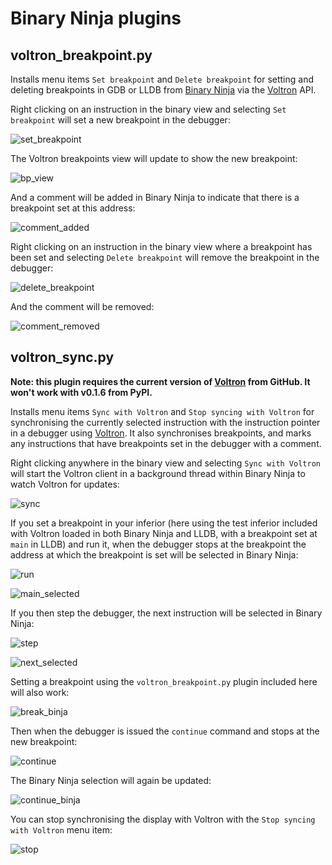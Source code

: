 # Binary Ninja plugins

## voltron_breakpoint.py

Installs menu items `Set breakpoint` and `Delete breakpoint` for setting and deleting breakpoints in GDB or LLDB from [Binary Ninja](http://binary.ninja) via the [Voltron](https://github.com/snare/voltron) API.

Right clicking on an instruction in the binary view and selecting `Set breakpoint` will set a new breakpoint in the debugger:

![set_breakpoint](http://i.imgur.com/HzxStvG.png)

The Voltron breakpoints view will update to show the new breakpoint:

![bp_view](http://i.imgur.com/ITHf4zU.png)

And a comment will be added in Binary Ninja to indicate that there is a breakpoint set at this address:

![comment_added](http://i.imgur.com/ASI5gt5.png)

Right clicking on an instruction in the binary view where a breakpoint has been set and selecting `Delete breakpoint` will remove the breakpoint in the debugger:

![delete_breakpoint](http://i.imgur.com/Znqx2Lx.png)

And the comment will be removed:

![comment_removed](http://i.imgur.com/omXqgd9.png)

## voltron_sync.py

**Note: this plugin requires the current version of [Voltron](https://github.com/snare/voltron) from GitHub. It won't work with v0.1.6 from PyPI.**

Installs menu items `Sync with Voltron` and `Stop syncing with Voltron` for synchronising the currently selected instruction with the instruction pointer in a debugger using [Voltron](https://github.com/snare/voltron). It also synchronises breakpoints, and marks any instructions that have breakpoints set in the debugger with a comment.

Right clicking anywhere in the binary view and selecting `Sync with Voltron` will start the Voltron client in a background thread within Binary Ninja to watch Voltron for updates:

![sync](http://i.imgur.com/DjGcgqz.png)

If you set a breakpoint in your inferior (here using the test inferior included with Voltron loaded in both Binary Ninja and LLDB, with a breakpoint set at `main` in LLDB) and run it, when the debugger stops at the breakpoint the address at which the breakpoint is set will be selected in Binary Ninja:

![run](http://i.imgur.com/Bhx4Evx.png)

![main_selected](http://i.imgur.com/JZpUNK6.png)

If you then step the debugger, the next instruction will be selected in Binary Ninja:

![step](http://i.imgur.com/Py1Smmn.png)

![next_selected](http://i.imgur.com/j8kY6i0.png)

Setting a breakpoint using the `voltron_breakpoint.py` plugin included here will also work:

![break_binja](http://i.imgur.com/QDWIzOY.png)

Then when the debugger is issued the `continue` command and stops at the new breakpoint:

![continue](http://i.imgur.com/epX9pxD.png)

The Binary Ninja selection will again be updated:

![continue_binja](http://i.imgur.com/R7jegjW.png)

You can stop synchronising the display with Voltron with the `Stop syncing with Voltron` menu item:

![stop](http://i.imgur.com/waPoB1J.png)
